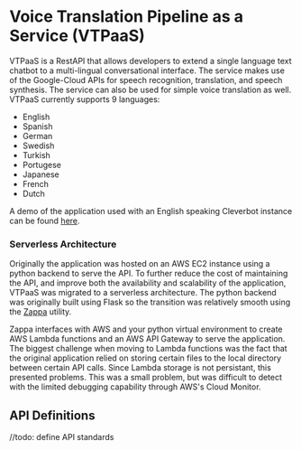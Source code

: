 # Voice Translation Pipeline as a Service (VTPaaS)

VTPaaS is a RestAPI that allows developers to extend a single language text chatbot to a multi-lingual conversational interface. The service makes use of the Google-Cloud APIs for speech recognition, translation, and speech synthesis. The service can also be used for simple voice translation as well. VTPaaS currently supports 9 languages:

 - English
 - Spanish
 - German
 - Swedish
 - Turkish
 - Portugese
 - Japanese
 - French
 - Dutch

A demo of the application used with an English speaking Cleverbot instance can be found [here](https://vtpaas.clinetechnologysolutions.com/capture).

### Serverless Architecture
Originally the application was hosted on an AWS EC2 instance using a python backend to serve the API. To further reduce the cost of maintaining the API, and improve both the availability and scalability of the application, VTPaaS was migrated to a serverless architecture. The python backend was originally built using Flask so the transition was relatively smooth using the [Zappa](https://github.com/Miserlou/Zappa) utility.

Zappa interfaces with AWS and your python virtual environment to create AWS Lambda functions and an AWS API Gateway to serve the application. The biggest challenge when moving to Lambda functions was the fact that the original application relied on storing certain files to the local directory between certain API calls. Since Lambda storage is not persistant, this presented problems. This was a small problem, but was difficult to detect with the limited debugging capability through AWS's Cloud Monitor.

## API Definitions
//todo: define API standards
